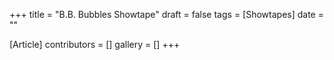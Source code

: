 +++
title = "B.B. Bubbles Showtape"
draft = false
tags = [Showtapes]
date = ""

[Article]
contributors = []
gallery = []
+++